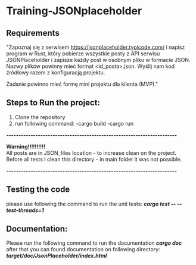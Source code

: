 # Training-JSONplaceholder


## Requirements
"Zapoznaj się z serwisem https://jsonplaceholder.typicode.com/ i napisz program w Rust, który pobierze wszystkie posty z API serwisu JSONPlaceholder i zapisze każdy post w osobnym pliku w formacie JSON. Nazwy plików powinny mieć format <id_posta>.json. Wyślij nam kod źródłowy razem z konfiguracją projektu. 

Zadanie powinno mieć formę mini projektu dla klienta (MVP)."

## Steps to Run the project:
1. Clone the repository
2. run following command:
   -cargo build
   -cargo run

**----------------------------------------------------------------------**

**Warning!!!!!!!!!!**                                                    
All posts are in JSON_files location - to increase clean on the project. Before all tests I clean this directory - in main folder it was not possible.

**----------------------------------------------------------------------**

## Testing the code
please use following the command to run the unit tests:
***cargo test -- --test-threads=1***

## Documentation:
Please run the following command to run the documentation 
***cargo doc***
after that you can found documentation on following directory:
***target/doc/JsonPlaceholder/index.html***

